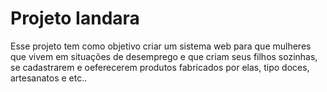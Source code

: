 # Projeto Iandara
Esse projeto tem como objetivo criar um sistema web para que mulheres que vivem em situações de desemprego e que criam seus filhos sozinhas, se cadastrarem e oeferecerem produtos fabricados por elas, tipo doces, artesanatos e etc..
